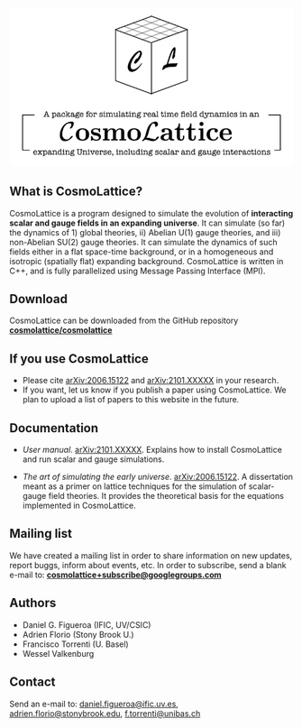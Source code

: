 ![Image](CLlogo.png)

## What is CosmoLattice?

CosmoLattice is a program designed to simulate the evolution of **interacting scalar and gauge
fields in an expanding universe**. It can simulate (so far) the dynamics of 1) global theories, ii) Abelian U(1) gauge theories, and iii) non-Abelian SU(2) gauge theories. It can simulate the dynamics of such fields either in a flat space-time background, or in a homogeneous and isotropic (spatially flat) expanding background. CosmoLattice is written in C++, and is fully parallelized using Message Passing Interface (MPI).

## Download

CosmoLattice can be downloaded from the GitHub repository **[cosmolattice/cosmolattice](http://github.com/cosmolattice/cosmolattice)**

## If you use CosmoLattice

- Please cite [arXiv:2006.15122](https://arxiv.org/pdf/2101.XXXXX.pdf) and [arXiv:2101.XXXXX](https://arxiv.org/pdf/2101.XXXXX.pdf) in your research.
- If you want, let us know if you publish a paper using CosmoLattice. We plan to upload a list of papers to this website in the future.

## Documentation

- _User manual_. [arXiv:2101.XXXXX](https://arxiv.org/pdf/2101.XXXXX.pdf). Explains how to install CosmoLattice and run scalar and gauge simulations.


- _The art of simulating the early universe_. [arXiv:2006.15122](https://arxiv.org/pdf/2006.15122.pdf). A dissertation meant as a primer on lattice techniques for the simulation of scalar-gauge field theories. It provides the theoretical basis for the equations implemented in CosmoLattice. 

## Mailing list

We have created a mailing list in order to share information on new updates, report buggs, inform about events, etc. In order to subscribe, send a blank e-mail to: **[cosmolattice+subscribe@googlegroups.com](cosmolattice+subscribe@googlegroups.com)**

## Authors 

- Daniel G. Figueroa (IFIC, UV/CSIC)
- Adrien Florio (Stony Brook U.)
- Francisco Torrenti (U. Basel)
- Wessel Valkenburg

## Contact

Send an e-mail to: daniel.figueroa@ific.uv.es, adrien.florio@stonybrook.edu, f.torrenti@unibas.ch
